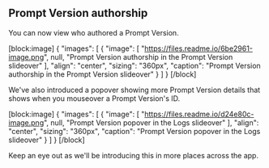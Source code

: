 ## Prompt Version authorship

You can now view who authored a Prompt Version. 

[block:image]
{
  "images": [
    {
      "image": [
        "https://files.readme.io/6be2961-image.png",
        null,
        "Prompt Version authorship in the Prompt Version slideover"
      ],
      "align": "center",
      "sizing": "360px",
      "caption": "Prompt Version authorship in the Prompt Version slideover"
    }
  ]
}
[/block]


We've also introduced a popover showing more Prompt Version details that shows when you mouseover a Prompt Version's ID.

[block:image]
{
  "images": [
    {
      "image": [
        "https://files.readme.io/d24e80c-image.png",
        null,
        "Prompt Version popover in the Logs slideover"
      ],
      "align": "center",
      "sizing": "360px",
      "caption": "Prompt Version popover in the Logs slideover"
    }
  ]
}
[/block]


Keep an eye out as we'll be introducing this in more places across the app.